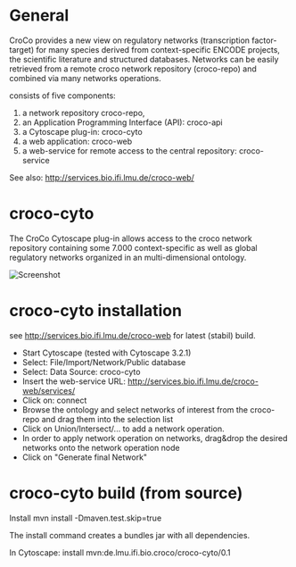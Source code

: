 General
=========
CroCo provides a new view on regulatory networks (transcription factor-target) for many species derived from context-specific ENCODE projects, the scientific literature and structured databases. Networks can be easily retrieved from a remote croco network repository (croco-repo) and combined via many networks operations.

consists of five components:

1. a network repository croco-repo,
2. an Application Programming Interface (API): croco-api
3. a Cytoscape plug-in: croco-cyto
4. a web application: croco-web
5. a web-service for remote access to the central repository: croco-service

See also: http://services.bio.ifi.lmu.de/croco-web/

croco-cyto
=========

The CroCo Cytoscape plug-in allows access to the croco network repository containing some 7.000 context-specific as well as global regulatory networks organized in an multi-dimensional ontology.

![Screenshot](http://services.bio.ifi.lmu.de/croco-web/data/croco-cyto.png)

croco-cyto installation
=========
see http://services.bio.ifi.lmu.de/croco-web for latest (stabil) build.


* Start Cytoscape (tested with Cytoscape 3.2.1)
* Select: File/Import/Network/Public database
* Select: Data Source: croco-cyto
* Insert the web-service URL: http://services.bio.ifi.lmu.de/croco-web/services/
* Click on: connect
* Browse the ontology and select networks of interest from the croco-repo and drag them into the selection list
* Click on Union/Intersect/... to add a network operation.
* In order to apply network operation on networks, drag&drop the desired networks onto the network operation node
* Click on "Generate final Network"


croco-cyto build (from source)
=========

Install
mvn install -Dmaven.test.skip=true

The install command creates a bundles jar with all dependencies.

In Cytoscape:
install mvn:de.lmu.ifi.bio.croco/croco-cyto/0.1
